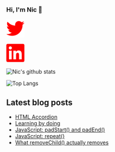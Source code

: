 ### Hi, I'm Nic 👋

[<img alt="Twitter" src="images/twitter.svg" />](https://www.twitter.com/nicm4242)

[<img alt="LinkedIn" src="images/linkedin.svg" />](https://www.linkedin.com/in/nicmayer42/)


![Nic's github stats](https://github-readme-stats.vercel.app/api?username=nicm42&show_icons=true&theme=monokai)


![Top Langs](https://github-readme-stats.vercel.app/api/top-langs/?username=nicm42&layout=compact)

## Latest blog posts
<!-- HASHNODE:START -->
- [HTML Accordion](https://nicm42.hashnode.dev/html-accordion)
- [Learning by doing](https://nicm42.hashnode.dev/learning-by-doing)
- [JavaScript: padStart() and padEnd()](https://nicm42.hashnode.dev/javascript-padstart-and-padend)
- [JavaScript: repeat()](https://nicm42.hashnode.dev/javascript-repeat)
- [What removeChild() actually removes](https://nicm42.hashnode.dev/what-removechild-actually-removes)
<!-- HASHNODE:END -->

<!-- **nicm42/nicm42** is a ✨ _special_ ✨ repository because its `README.md` (this file) appears on your GitHub profile.

Here are some ideas to get you started:

- 🔭 I’m currently working on ...
- 🌱 I’m currently learning ...
- 👯 I’m looking to collaborate on ...
- 🤔 I’m looking for help with ...
- 💬 Ask me about ...
- 📫 How to reach me: ...
- 😄 Pronouns: ...
- ⚡ Fun fact: ...
-->
